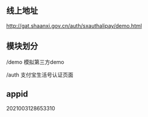 ## 线上地址
http://gat.shaanxi.gov.cn/auth/sxauthalipay/demo.html

## 模块划分
/demo 模拟第三方demo

/auth 支付宝生活号认证页面

## appid
2021003128653310